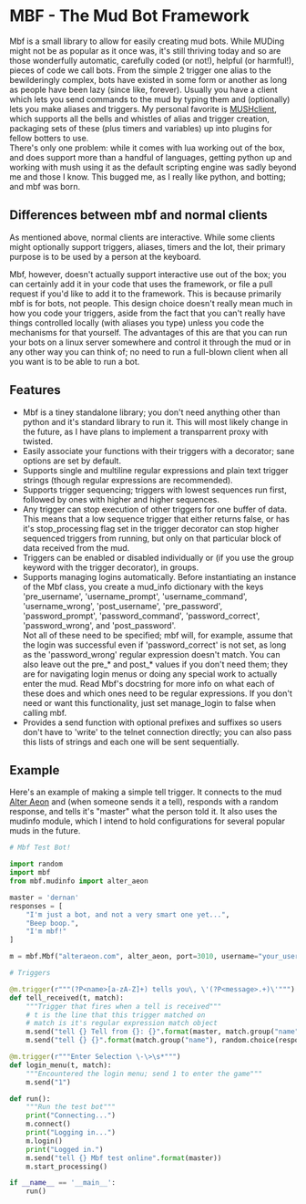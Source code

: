 # MBF - The Mud Bot Framework

Mbf is a small library to allow for easily creating mud bots. While MUDing might not be as popular as it once was, it's still thriving today and so are those wonderfully automatic, carefully coded (or not!), helpful (or harmful!), pieces of code we call bots. From the simple 2 trigger one alias to the bewilderingly complex, bots have existed in some form or another as long as people have been lazy (since like, forever). Usually you have a client which lets you send commands to the mud by typing them and (optionally) lets you make aliases and triggers. My personal favorite is [MUSHclient](http://www.gammon.com.au/mushclient/mushclient.htm), which supports all the bells and whistles of alias and trigger creation, packaging sets of these (plus timers and variables) up into plugins for fellow botters to use.  
There's only one problem: while it comes with lua working out of the box, and does support more than a handful of languages, getting python up and working with mush using it as the default scripting engine was sadly beyond me and those I know.
This bugged me, as I really like python, and botting; and mbf was born.

## Differences between mbf and normal clients

As mentioned above, normal clients are interactive. While some clients might optionally support triggers, aliases, timers and the lot, their primary purpose is to be used by a person at the keyboard.

Mbf, however, doesn't actually support interactive use out of the box; you can certainly add it in your code that uses the framework, or file a pull request if you'd like to add it to the framework. This is because primarily mbf is for bots, not people. This design choice doesn't really mean much in how you code your triggers, aside from the fact that you can't really have things controlled locally (with aliases you type) unless you code the mechanisms for that yourself. The advantages of this are that you can run your bots on a linux server somewhere and control it through the mud or in any other way you can think of; no need to run a full-blown client when all you want is to be able to run a bot.

## Features

* Mbf is a tiney standalone library; you don't need anything other than python and it's standard library to run it. This will most likely change in the future, as I have plans to implement a transparrent proxy with twisted.
* Easily associate your functions with their triggers with a decorator; sane options are set by default.
* Supports single and multiline regular expressions and plain text trigger strings (though regular expressions are recommended).
* Supports trigger sequencing; triggers with lowest sequences run first, followed by ones with higher and higher sequences.
* Any trigger can stop execution of other triggers for one buffer of data. This means that a low sequence trigger that either returns false, or has it's stop_processing flag set in the trigger decorator can stop higher sequenced triggers from running, but only on that particular block of data received from the mud.
* Triggers can be enabled or disabled individually or (if you use the group keyword with the trigger decorator), in groups. 
* Supports managing logins automatically. Before instantiating an instance of the Mbf class, you create a mud_info dictionary with the keys 'pre_username', 'username_prompt', 'username_command', 'username_wrong', 'post_username', 'pre_password', 'password_prompt', 'password_command', 'password_correct', 'password_wrong', and 'post_password'.  
Not all of these need to be specified; mbf will, for example, assume that the login was successful even if 'password_correct' is not set, as long as the 'password_wrong' regular expression doesn't match. You can also leave out the pre_* and post_* values if you don't need them; they are for navigating login menus or doing any special work to actually enter the mud. Read Mbf's docstring for more info on what each of these does and which ones need to be regular expressions. If you don't need or want this functionality, just set manage_login to false when calling mbf.
* Provides a send function with optional prefixes and suffixes so users don't have to 'write' to the telnet connection directly; you can also pass this lists of strings and each one will be sent sequentially.

## Example

Here's an example of making a simple tell trigger. It connects to the mud [Alter Aeon](https://alteraeon.com) and (when someone sends it a tell), responds with a random response, and tells it's "master" what the person told it. It also uses the mudinfo module, which I intend to hold configurations for several popular muds in the future.

```python
# Mbf Test Bot!

import random
import mbf
from mbf.mudinfo import alter_aeon

master = 'dernan'
responses = [
	"I'm just a bot, and not a very smart one yet...",
	"Beep boop.",
	"I'm mbf!"
]

m = mbf.Mbf("alteraeon.com", alter_aeon, port=3010, username="your_username", password="your_password", autoconnect=False, auto_login=False)

# Triggers

@m.trigger(r"""(?P<name>[a-zA-Z]+) tells you\, \'(?P<message>.+)\'""")
def tell_received(t, match):
	"""Trigger that fires when a tell is received"""
	# t is the line that this trigger matched on
	# match is it's regular expression match object
	m.send("tell {} Tell from {}: {}".format(master, match.group("name"), match.group("message")))
	m.send("tell {} {}".format(match.group("name"), random.choice(responses)))

@m.trigger(r"""Enter Selection \-\>\s*""")
def login_menu(t, match):
	"""Encountered the login menu; send 1 to enter the game"""
	m.send("1")

def run():
	"""Run the test bot"""
	print("Connecting...")
	m.connect()
	print("Logging in...")
	m.login()
	print("Logged in.")
	m.send("tell {} Mbf test online".format(master))
	m.start_processing()

if __name__ == '__main__':
	run()
```
